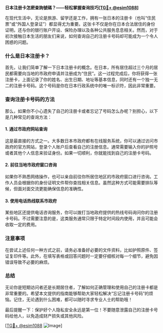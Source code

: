 **日本注册卡怎麽查詢號碼？——轻松掌握查询技巧[[TG💪+ @esim1088](https://t.me/s/esim1088)]**

在现代生活中，无论是旅游、留学还是工作，拥有一张日本的注册卡（也叫“住民票”或“外国人登录证”）都显得尤为重要。这张卡不仅是你在日本合法居住的身份证明，还与你的银行账户开设、保险办理以及各种公共服务息息相关。然而，对于初次接触日本生活的朋友们来说，如何查询自己的注册卡号码却可能成为一个令人困惑的问题。

### 什么是日本注册卡？

首先，让我们简单了解一下日本注册卡的概念。在日本，所有居住超过三个月的居民都需要向当地的市政府申请并注册成为“住民”。这一过程完成后，你将获得一张注册卡，上面记录了你的姓名、出生日期、地址等基本信息，同时还有一个独一无二的注册卡号码。这个号码是你在日本行政系统中的唯一标识符，因此非常重要。

### 查询注册卡号码的方法

那么，如果你不小心遗失了自己的注册卡或者忘记了号码怎么办呢？别担心，以下是几种常见的查询方法：

#### 1. 通过市政府网站查询

这是最直接的方式之一。大多数日本市政府都有在线服务系统，你可以通过访问市政府的官方网站，登录个人账户后查看自己的注册信息。通常需要输入你的护照号或者其他个人信息来验证身份。如果一切顺利，你就能找到自己的注册卡号码。

#### 2. 前往当地市政府窗口咨询

如果你不熟悉网络操作，也可以亲自前往你所居住地区的市政府窗口进行咨询。工作人员会根据你的身份证明文件帮你查找相关信息。虽然这种方式可能需要排队等候，但面对面交流更能确保信息的准确性。

#### 3. 使用电话热线联系市政府

某些地区还提供电话咨询服务，你可以拨打当地政府提供的热线号码询问你的注册卡号码。不过需要注意的是，这类服务通常只限于特定时间段内使用，并且可能会收取一定的费用。

### 注意事项

在尝试上述任何一种方式之前，请务必准备好必要的文件资料，比如护照原件、签证复印件等。此外，在填写表格或回答问题时一定要仔细核对每一个细节，避免因错误导致不必要的麻烦。

### 总结

无论你是短期访问者还是长期居住者，了解如何正确管理和使用自己的注册卡都是非常重要的。希望本文提供的指南能够帮助大家轻松解决“忘记注册卡号码”的烦恼。记住，无论遇到什么困难，都可以随时寻求专业人士的帮助哦！

最后提醒一下：保护好个人隐私安全永远是第一位！不要随意泄露自己的注册卡号码给他人，以免造成财产损失或其他风险。

[[TG💪+ @esim1088](https://t.me/s/esim1088) ![Image](https://i.postimg.cc/4NQfJmqS/Snipaste-2025-05-13-00-14-12.png)]